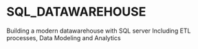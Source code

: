 # SQL_DATAWAREHOUSE
Building a modern datawarehouse with SQL server Including ETL processes, Data Modeling and Analytics
